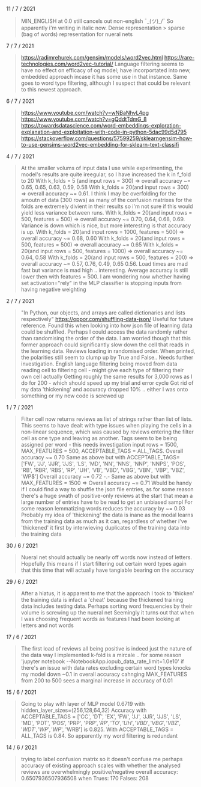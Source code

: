11 / 7 / 2021

> MIN_ENGLISH at 0.0 still cancels out non-english ¯\_(ツ)_/¯
> So apparently i'm writing in italic now. Dense representation > sparse (bag of words) representation for nueral nets

7 / 7 / 2021

> https://radimrehurek.com/gensim/models/word2vec.html
  https://rare-technologies.com/word2vec-tutorial/
> Language filtering seems to have no effect on efficacy of og model; have incorportated into new, embedded approach incase it has some use in that instance. Same goes to word type filtering, although I suspect that could be relevant to this newest approach.

6 / 7 / 2021

> https://www.youtube.com/watch?v=wNBaNhvL4pg
  https://www.youtube.com/watch?v=gQddtTdmG_8
  https://towardsdatascience.com/word-embeddings-exploration-explanation-and-exploitation-with-code-in-python-5dac99d5d795
  https://stackoverflow.com/questions/57599259/sklearngensim-how-to-use-gensims-word2vec-embedding-for-sklearn-text-classifi

4 / 7 / 2021

> At the smaller volums of input data I use while experimenting, the model's results are quite ireegular, so I have increased the k in f_fold to 20
> With k_folds = 5 (and input rows = 300) => overall accuracy ~= 0.65, 0.65, 0.63, 0.59, 0.58
> With k_folds = 20(and input rows = 300) => overall accuracy ~= 0.61. I think I may be overfolding for the amoutn of data (300 rows) as many of the confusion matrixes for the folds are extremely divient in their results so i'm not sure if this would yield less variance between runs.
> With k_folds = 20(and input rows = 500, features = 500) => overall accuracy ~= 0.70, 0.64, 0.68, 0.69. Variance is down which is nice, but more interesting is that accuracy is up.
> With k_folds = 20(and input rows = 1000, features = 500) => overall accuracy ~= 0.68, 0.60
> With k_folds = 20(and input rows = 500, features = 500) => overall accuracy ~= 0.65
> With k_folds = 20(and input rows = 500, features = 1000) => overall accuracy ~= 0.64, 0.58
> With k_folds = 20(and input rows = 500, features = 200) => overall accuracy ~= 0.57, 0.76, 0.49, 0.65 0.56. Load times are mad fast but variance is mad high .. interesting. Average accuracy is still lower then with features = 500.
> I am wondering now whether having set activation="rely" in the MLP classifier is stopping inputs from having negative weighting

2 / 7 / 2021

> "In Python, our objects, and arrays are called dictionaries and lists respectively" https://oppor.com/shuffling-data-json/
        Useful for future reference. Found this when looking into how json file of learning data could be shuffled. Perhaps I could access the data randomly rather than randomising the order of the data. I am worried though that this former approach could significantly slow down the cell that reads in the learning data.
> Reviews loading in randomised order. When printed, the polarities still seem to clump up by True and False.. Needs further investigation. English language filtering being moved from data reading cell to filtering cell - might give each type of filtering their own cell actually
> Getting roughly the same results for 3,000 rows as I do for 200 - which should speed up my trial and error cycle
> Got rid of my data 'thickening' and accuracy dropped 10% .. either I was onto something or my new code is screwed up

1 / 7 / 2021

> Filter cell now returns reviews as list of strings rather than list of lists. This seems to have dealt with type issues when playing the cells in a non-linear sequence, which was caused by reviews entering the filter cell as one type and leaving as another.
> Tags seem to be being assigned per word - this needs investigation
> input rows = 1500, MAX_FEATURES = 500, ACCEPTABLE_TAGS = ALL_TAGS.
    Overall accuracy ~= 0.70
> Same as above but with ACCEPTABLE_TAGS= ['FW', 'JJ', 'JJR', 'JJS', 'LS', 'MD', 'NN', 'NNS', 'NNP', 'NNPS',
 'POS', 'RB', 'RBR', 'RBS', 'RP', 'UH', 'VB', 'VBD', 'VBG', 'VBN', 'VBP', 'VBZ', 'WP$']
    Overall accuracy ~= 0.72 -.-
> Same as above but with MAX_FEATURES = 1500 => Overall accuracy ~= 0.71
> Would be handy if I could find a way to shuffle the json file entries, as for some reason there's a huge swath of positive-only reviews at the start that mean a large number of entries have to be read to get an unbiased sampl
> For some reason lemmatizing words reduces the accuracy by ~= 0.03
> Probably my idea of 'thickening' the data is inane as the modal learns from the training data as much as it can, regardless of whether i've 'thickened' it first by interwieving duplicates of the training data into the training data

30 / 6 / 2021

> Nueral net should actually be nearly off words now instead of letters. Hopefully this means if I start filtering out certain word types again that this time that will actually have tangiable bearing on the accuracy

29 / 6 / 2021

> After a hiatus, it is apparent to me that the approach I took to 'thicken' the training data is infact a 'cheat' because the thickened training data includes testing data.
> Perhaps sorting word frequencies by their volume is screwing up the nueral net
> Seemingly it turns out that when I was choosing frequent words as features I had been looking at letters and not words

17 / 6 / 2021

> The first load of reviews all being positive is indeed just the nature of the data
> way I implemented k-fold is a mircale .. for some reason
> 'jupyter notebook --NotebookApp.iopub_data_rate_limit=1.0e10' if there's an issue with data rates
> excluding certain word types knocks my model down ~0.1 in overall accuracy
> cahnging MAX_FEATURES from 200 to 500 sees a marginal increase in accuracy of 0.01

15 / 6 / 2021

> Going to play with layer of MLP model
> 0.6719 with hidden_layer_sizes=(256,128,64,32)
> Accuracy with ACCEPTABLE_TAGS = ['CC', 'DT', 'EX', 'FW', 'JJ', 'JJR', 'JJS', 'LS', 'MD', 'PDT',
 'POS', 'PRP', 'PRP$', 'RP', 'TO', 'UH', 'VBD', 'VBG', 'VBZ', 'WDT', 'WP', 'WP$', 'WRB'] is 0.825.
 With ACCEPTABLE_TAGS = ALL_TAGS is 0.84. So apparently my word filtering is redundant


14 / 6 / 2021

> trying to label confusion matrix so it doesn't confuse me
> perhaps accuracy of existing approach scales with whether the analysed reviews are overwhelmingly positive/negative
> overall accuracy:  0.6507936507936508 when Trues: 170 Falses: 208